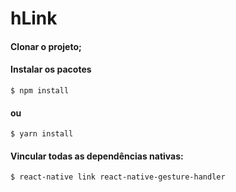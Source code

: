 # hLink

#### Clonar o projeto;

#### Instalar os pacotes

```console
$ npm install
```

#### ou

```console
$ yarn install
```

#### Vincular todas as dependências nativas:

```console
$ react-native link react-native-gesture-handler
```

